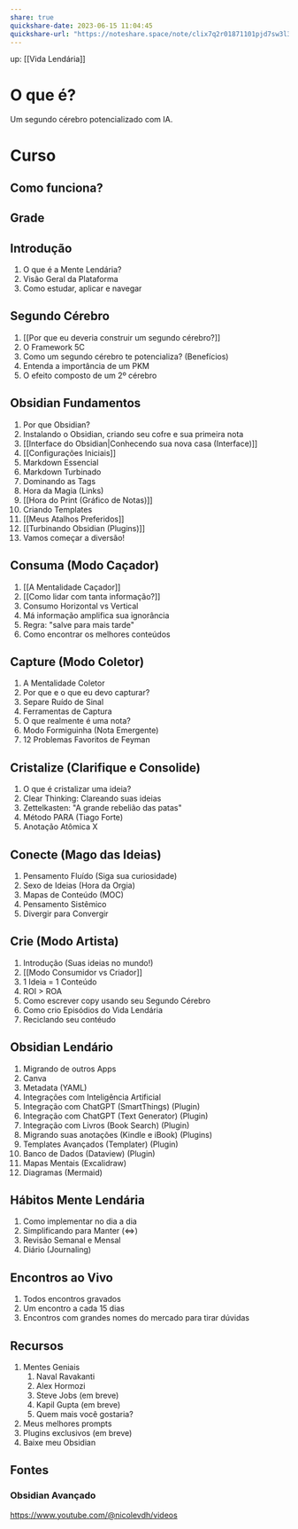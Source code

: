 ```yaml
---
share: true
quickshare-date: 2023-06-15 11:04:45
quickshare-url: "https://noteshare.space/note/clix7q2r01871101pjd7sw3l3b#Ne/mWiQT2AZuKJs0idv2hy0ixCrQrsqHgwdYpy7Qu3s"
---
```

up: [[Vida Lendária]]

# O que é?

Um segundo cérebro potencializado com IA.

# Curso

## Como funciona?


## Grade

## Introdução
1. O que é a Mente Lendária?
2. Visão Geral da Plataforma
3. Como estudar, aplicar e navegar

## Segundo Cérebro
1. [[Por que eu deveria construir um segundo cérebro?]]
2. O Framework 5C
3. Como um segundo cérebro te potencializa? (Benefícios)
4. Entenda a importância de um PKM
5. O efeito composto de um 2º cérebro

## Obsidian Fundamentos

1. Por que Obsidian?
2. Instalando o Obsidian, criando seu cofre e sua primeira nota
3. [[Interface do Obsidian|Conhecendo sua nova casa (Interface)]]
4. [[Configurações Iniciais]]
5. Markdown Essencial
6. Markdown Turbinado
7. Dominando as Tags
8. Hora da Magia (Links)
9. [[Hora do Print (Gráfico de Notas)]]
10. Criando Templates
11. [[Meus Atalhos Preferidos]]
12. [[Turbinando Obsidian (Plugins)]]
13. Vamos começar a diversão!

## Consuma (Modo Caçador)

1. [[A Mentalidade Caçador]]
2. [[Como lidar com tanta informação?]]
3. Consumo Horizontal vs Vertical
4. Má informação amplifica sua ignorância
5. Regra: "salve para mais tarde"
6. Como encontrar os melhores conteúdos

## Capture (Modo Coletor)
1. A Mentalidade Coletor
2. Por que e o que eu devo capturar?
3. Separe Ruído de Sinal
4. Ferramentas de Captura
5. O que realmente é uma nota?
6. Modo Formiguinha (Nota Emergente)
7. 12 Problemas Favoritos de Feyman

## Cristalize (Clarifique e Consolide)

1. O que é cristalizar uma ideia?
2. Clear Thinking: Clareando suas ideias
3. Zettelkasten: "A grande rebelião das patas"
4. Método PARA (Tiago Forte)
5. Anotação Atômica X 

## Conecte  (Mago das Ideias)

1. Pensamento Fluído (Siga sua curiosidade)
2. Sexo de Ideias (Hora da Orgia)
3. Mapas de Conteúdo (MOC) 
4. Pensamento Sistêmico
5. Divergir para Convergir

## Crie (Modo Artista)

1. Introdução (Suas ideias no mundo!)
2. [[Modo Consumidor vs Criador]]
3. 1 Ideia = 1 Conteúdo
4. ROI > ROA
5. Como escrever copy usando seu Segundo Cérebro
6. Como crio Episódios do Vida Lendária
7. Reciclando seu contéudo


## Obsidian Lendário

1. Migrando de outros Apps
2. Canva
3. Metadata (YAML)
4. Integrações com Inteligência Artificial
5. Integração com ChatGPT (SmartThings) (Plugin)
6. Integração com ChatGPT (Text Generator) (Plugin)
7. Integração com Livros (Book Search) (Plugin)
8. Migrando suas anotações (Kindle e iBook) (Plugins)
9. Templates Avançados (Templater) (Plugin)
10. Banco de Dados (Dataview) (Plugin)
11. Mapas Mentais (Excalidraw)
12. Diagramas (Mermaid)


## Hábitos Mente Lendária

1. Como implementar no dia a dia
2. Simplificando para Manter  (<=>)
3. Revisão Semanal e Mensal
4. Diário (Journaling)


## Encontros ao Vivo
1. Todos encontros gravados 
2. Um encontro a cada 15 dias
3. Encontros com grandes nomes do mercado para tirar dúvidas


## Recursos
1. Mentes Geniais
	1. Naval Ravakanti
	2. Alex Hormozi
	3. Steve Jobs (em breve)
	4. Kapil Gupta (em breve)
	5. Quem mais você gostaria?
2. Meus melhores prompts
3. Plugins exclusivos (em breve)
4. Baixe meu Obsidian


## Fontes

### Obsidian Avançado

https://www.youtube.com/@nicolevdh/videos